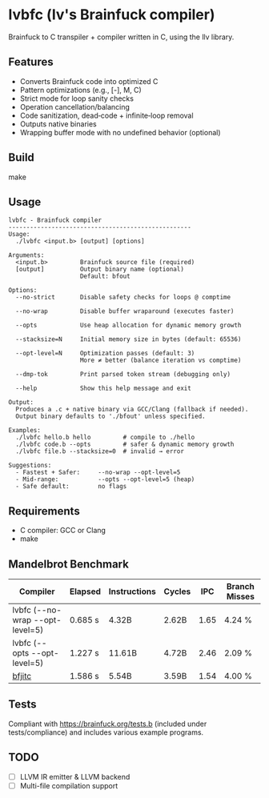 # lvbfc (lv's Brainfuck compiler)

Brainfuck to C transpiler + compiler written in C, using the llv library.

## Features

- Converts Brainfuck code into optimized C
- Pattern optimizations (e.g., [-], M, C)
- Strict mode for loop sanity checks
- Operation cancellation/balancing
- Code sanitization, dead‑code + infinite‑loop removal
- Outputs native binaries
- Wrapping buffer mode with no undefined behavior (optional)

## Build

make

## Usage
```
lvbfc - Brainfuck compiler
---------------------------------------------------
Usage:
  ./lvbfc <input.b> [output] [options]

Arguments:
  <input.b>         Brainfuck source file (required)
  [output]          Output binary name (optional)
                    Default: bfout

Options:
  --no-strict       Disable safety checks for loops @ comptime

  --no-wrap         Disable buffer wraparound (executes faster)

  --opts            Use heap allocation for dynamic memory growth

  --stacksize=N     Initial memory size in bytes (default: 65536)

  --opt-level=N     Optimization passes (default: 3)
                    More ≠ better (balance iteration vs comptime)

  --dmp-tok         Print parsed token stream (debugging only)

  --help            Show this help message and exit

Output:
  Produces a .c + native binary via GCC/Clang (fallback if needed).
  Output binary defaults to './bfout' unless specified.

Examples:
  ./lvbfc hello.b hello         # compile to ./hello
  ./lvbfc code.b --opts         # safer & dynamic memory growth
  ./lvbfc file.b --stacksize=0  # invalid → error

Suggestions:
  - Fastest + Safer:     --no-wrap --opt-level=5
  - Mid‑range:           --opts --opt-level=5 (heap)
  - Safe default:        no flags
```
## Requirements

- C compiler: GCC or Clang
- make

## Mandelbrot Benchmark

Compiler                         | Elapsed | Instructions   | Cycles        | IPC  | Branch Misses
---------------------------------|---------|----------------|---------------|------|----------------
lvbfc (--no-wrap --opt-level=5)     | 0.685 s | 4.32B          | 2.62B         | 1.65 | 4.24 %
lvbfc (--opts --opt-level=5)  | 1.227 s | 11.61B         | 4.72B         | 2.46 | 2.09 %
[bfjitc](https://github.com/tsoding/bfjit)                           | 1.586 s | 5.54B          | 3.59B         | 1.54 | 4.00 %

## Tests

Compliant with https://brainfuck.org/tests.b (included under tests/compliance) and includes various example programs.

## TODO

- [ ] LLVM IR emitter & LLVM backend
- [ ] Multi-file compilation support
